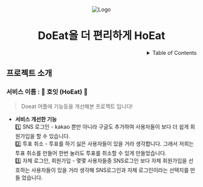 <!-- PROJECT LOGO -->
<div align="center">
<img src="https://cdn.discordapp.com/attachments/822309850700054548/1096753669531250708/afbbc284a5019bb3.png" alt="Logo"> 
  <h1>DoEat을 더 편리하게 HoEat</h1>

</div>

<!-- TABLE OF CONTENTS -->
<details align="right">
  <summary>Table of Contents</summary>
    <div><a href="#프로젝트-소개">프로젝트 소개</a></div>
    <div><a href="#멤버-소개">멤버 소개</a></div>
    <div><a href="#기술-스택">기술 스택</a></div>
</details>


## 프로젝트 소개

### 서비스 이름 : 🥘 호잇 (HoEat) 🌃

> Doeat 어플에 기능등을 개선해본 프로젝트 입니다!

- **서비스 개선한 기능**<br/>
  1️⃣ SNS 로그인 - kakao 뿐만 아니라 구글도 추가하여 사용자들이 보다 더 쉽게 회원가입을 할 수 있습니다.<br>
  2️⃣ 투표 취소 - 투표를 하기 싫은 사용자들이 있을 거라 생각합니다. 그래서 저희는 투표 취소를 만들어 한번 눌러도 투표를 취소할 수 있게 만들었습니다.<br>
  3️⃣ 자체 로그인, 회원가입 - 몇몇 사용자들중 SNS로그인 보다 자체 회원가입을 선호하는 사용자들이 있을 거라 생각해 SNS로그인과 자체 로그인이라는 선택지를 만들 었습니다.<br>
